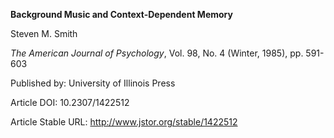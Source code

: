**Background Music and Context-Dependent Memory**

  

Steven M. Smith

_The American Journal of Psychology_, Vol. 98, No. 4 \(Winter, 1985\), pp.
591-603

Published by: University of Illinois Press

Article DOI: 10.2307/1422512

Article Stable URL: <http://www.jstor.org/stable/1422512>

